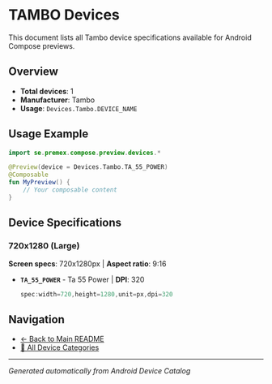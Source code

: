 # TAMBO Devices

This document lists all Tambo device specifications available for Android Compose previews.

## Overview

- **Total devices**: 1
- **Manufacturer**: Tambo
- **Usage**: `Devices.Tambo.DEVICE_NAME`

## Usage Example

```kotlin
import se.premex.compose.preview.devices.*

@Preview(device = Devices.Tambo.TA_55_POWER)
@Composable
fun MyPreview() {
    // Your composable content
}
```

## Device Specifications

### 720x1280 (Large)

**Screen specs**: 720x1280px | **Aspect ratio**: 9:16

- **`TA_55_POWER`** - Ta 55 Power | **DPI**: 320
  ```kotlin
  spec:width=720,height=1280,unit=px,dpi=320
  ```

## Navigation

- [← Back to Main README](../../README.md)
- [📱 All Device Categories](../README.md)

---
*Generated automatically from Android Device Catalog*
